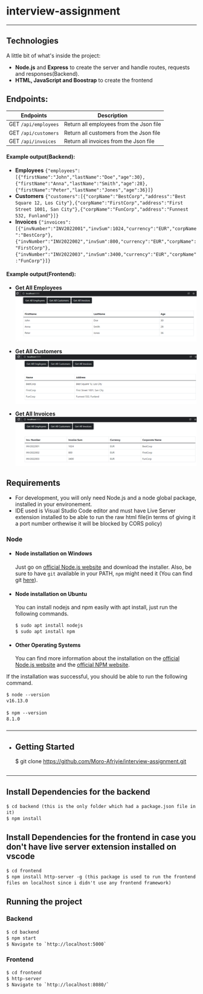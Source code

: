 # interview-assignment

---

## Technologies

A little bit of what's inside the project:

- **Node.js** and **Express** to create the server and handle routes, requests and responses(Backend).
- **HTML, JavaScript and Boostrap** to create the frontend

## Endpoints:

| Endpoints            | Description                             |
| -------------------- | --------------------------------------- |
| GET `/api/employees` | Return all employees from the Json file |
| GET `/api/customers` | Return all customers from the Json file |
| GET `/api/invoices`  | Return all invoices from the Json file  |

#### Example output(Backend):

- **Employees** `{"employees":[{"firstName":"John","lastName":"Doe","age":30},{"firstName":"Anna","lastName":"Smith","age":28},{"firstName":"Peter","lastName":"Jones","age":36}]}`
- **Customers** `{"customers":[{"corpName":"BestCorp","address":"Best Square 12, Los City"},{"corpName":"FirstCorp","address":"First Street 1001, San City"},{"corpName":"FunCorp","address":"Funnest 532, Funland"}]}`
- **Invoices** `{"invoices":[{"invNumber":"INV2022001","invSum":1024,"currency":"EUR","corpName":"BestCorp"},{"invNumber":"INV2022002","invSum":800,"currency":"EUR","corpName":"FirstCorp"},{"invNumber":"INV2022003","invSum":3400,"currency":"EUR","corpName":"FunCorp"}]}`

#### Example output(Frontend):

- **Get All Employees**
  ![Employees](./employees.png)

- **Get All Customers**
  ![Customers](./customers.png)

- **Get All Invoices**
  ![Invoices](./invoices.png)

## Requirements

- For development, you will only need Node.js and a node global package, installed in your environement.
- IDE used is Visual Studio Code editor and must have Live Server extension installed to be able to run the raw html file(in terms of giving it a port number orthewise it will be blocked by CORS policy)

### Node

- #### Node installation on Windows

  Just go on [official Node.js website](https://nodejs.org/) and download the installer.
  Also, be sure to have `git` available in your PATH, `npm` might need it (You can find git [here](https://git-scm.com/)).

- #### Node installation on Ubuntu

  You can install nodejs and npm easily with apt install, just run the following commands.

      $ sudo apt install nodejs
      $ sudo apt install npm

- #### Other Operating Systems
  You can find more information about the installation on the [official Node.js website](https://nodejs.org/) and the [official NPM website](https://npmjs.org/).

If the installation was successful, you should be able to run the following command.

    $ node --version
    v16.13.0

    $ npm --version
    8.1.0

###

---

- ## Getting Started
  $ git clone https://github.com/Moro-Afriyie/interview-assignment.git

##

---

## Install Dependencies for the backend

    $ cd backend (this is the only folder which had a package.json file in it)
    $ npm install

## Install Dependencies for the frontend in case you don't have live server extension installed on vscode

    $ cd frontend
    $ npm install http-server -g (this package is used to run the frontend files on localhost since i didn't use any frontend framework)

## Running the project

### Backend

    $ cd backend
    $ npm start
    $ Navigate to `http://localhost:5000`

### Frontend

    $ cd frontend
    $ http-server
    $ Navigate to `http://localhost:8080/`
